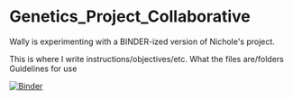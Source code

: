 # Genetics_Project_Collaborative
Wally is experimenting with a BINDER-ized version of Nichole's project.

This is where I write instructions/objectives/etc.
What the files are/folders
Guidelines for use

[![Binder](https://mybinder.org/badge_logo.svg)](https://mybinder.org/v2/gh/wallynovak/Genetics_Project_Collaborative/HEAD?urlpath=lab)
